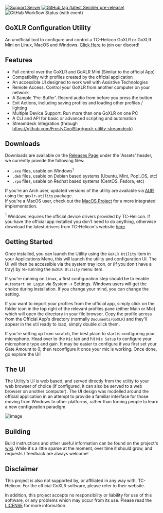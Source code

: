 [![Support Server](https://img.shields.io/discord/1124010710138106017.svg?label=Discord&logo=Discord&colorB=7289da&style=flat)](https://discord.gg/BRBjkkbvmZ)
[![GitHub tag (latest SemVer pre-release)](https://img.shields.io/github/v/tag/goxlr-on-linux/goxlr-utility?label=Latest)](http://github.com/goxlr-on-linux/goxlr-utility/releases/latest)
![GitHub Workflow Status (with event)](https://img.shields.io/github/actions/workflow/status/goxlr-on-linux/goxlr-utility/build.yml)

## GoXLR Configuration Utility
An unofficial tool to configure and control a TC-Helicon GoXLR or GoXLR Mini on Linux, MacOS and Windows. [Click Here](https://discord.gg/BRBjkkbvmZ) to join our discord!

## Features
* Full control over the GoXLR and GoXLR Mini (Similar to the official App)
* Compatibility with profiles created by the official application
* An accessible UI designed to work well with Assistive Technologies
* Remote Access. Control your GoXLR from another computer on your network
* A Sample 'Pre-Buffer'. Record audio from before you press the button
* Exit Actions, including saving profiles and loading other profiles / lighting
* Multiple Device Support. Run more than one GoXLR on one PC
* A CLI and API for basic or advanced scripting and automation
* Streamdeck Integration (through https://github.com/FrostyCoolSlug/goxlr-utility-streamdeck)

## Downloads
Downloads are available on the [Releases Page](https://github.com/GoXLR-on-Linux/goxlr-utility/releases/latest) under the
'Assets' header, we currently provide the following files:

* `.exe` files, usable on Windows<sup>1</sup>
* `.deb` files, usable on Debian based systems (Ubuntu, Mint, Pop!_OS, etc)
* `.rpm` files, usable on Redhat based systems (CentOS, Fedora, etc)

If you're an Arch user, updated versions of the utility are available via [AUR](https://aur.archlinux.org/packages/goxlr-utility)
using the `goxlr-utility` package.  
If you're a MacOS user, check out the [MacOS Project](https://github.com/Adelenade/GoXlr-Macos) for a more integrated implementation.

<sup>1</sup> Windows requires the official device drivers provided by TC-Helicon. If you have the official app 
installed you don't need to do anything, otherwise download the latest drivers from TC-Helicon's website [here](https://go.tc-helicon.com/GoXLR_driver_5.12).

## Getting Started
Once installed, you can launch the Utility using the `GoXLR Utility` item in your Applications Menu, this will launch
the utility and configuration UI. The UI will then be accessible via the system tray icon, or (if you don't have a tray)
by re-running the `GoXLR Utility` menu item.

If you're running on Linux, a first configuration step should be to enable `Autostart on Login` via System -> Settings. 
Windows users will get the choice during installation. If you change your mind, you can change the setting.

If you want to import your profiles from the official app, simply click on the folder icon in the top right of the 
relevant profiles pane (either Main or Mic) which will open the directory in your file browser. Copy the profile across
from the Official App's directory (normally `Documents/GoXLR`) and they'll appear in the util ready to load, simply 
double click them.

If you're setting up from scratch, the best place to start is configuring your microphone. Head over to the `Mic` tab
and hit `Mic Setup` to configure your microphone type and gain. It may be easier to configure if you first set your
Gate Amount to 0, then reconfigure it once your mic is working. Once done, go explore the UI!

## The UI
The Utility's UI is web based, and served directly from the utility to your web browser of choice (if configured, it
can also be served to a web browser on another computer). The UI design was modelled around the official application
in an attempt to provide a familiar interface for those moving from Windows to other platforms, rather than forcing
people to learn a new configuration paradigm.

![image](https://user-images.githubusercontent.com/574943/248385311-0bce92e6-c6c7-4933-81e1-95a36772bb7f.png)

## Building
Build instructions and other useful information can be found on the project's [wiki](https://github.com/GoXLR-on-Linux/goxlr-utility/wiki/Compilation-Guide).
While it's a little sparse at the moment, over time it should grow, and requests / feedback are always welcome!

## Disclaimer
This project is also not supported by, or affiliated in any way with, TC-Helicon. For the official GoXLR software,
please refer to their website.

In addition, this project accepts no responsibility or liability for use of this software, or any problems which may
occur from its use. Please read the [LICENSE](https://github.com/GoXLR-on-Linux/goxlr-utility/blob/main/LICENSE) for
more information.
